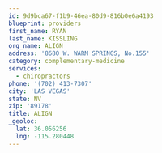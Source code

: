 ```yaml
---
id: 9d9bca67-f1b9-46ea-80d9-816b0e6a4193
blueprint: providers
first_name: RYAN
last_name: KISSLING
org_name: ALIGN
address: '8680 W. WARM SPRINGS, No.155'
category: complementary-medicine
services:
  - chiropractors
phone: '(702) 413-7307'
city: 'LAS VEGAS'
state: NV
zip: '89178'
title: ALIGN
_geoloc:
  lat: 36.056256
  lng: -115.280448
---
```

